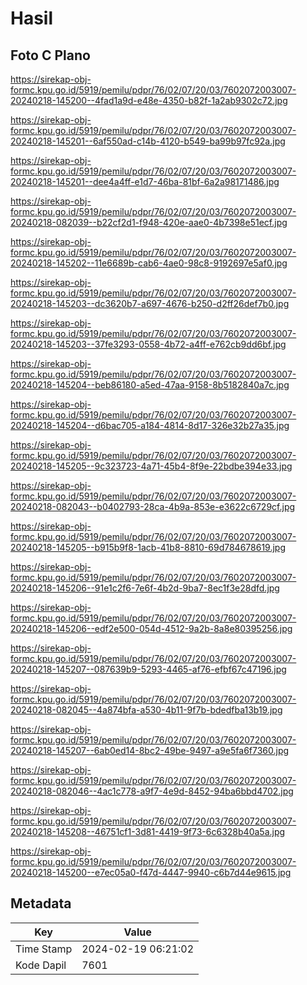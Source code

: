 # Hasil

## Foto C Plano

https://sirekap-obj-formc.kpu.go.id/5919/pemilu/pdpr/76/02/07/20/03/7602072003007-20240218-145200--4fad1a9d-e48e-4350-b82f-1a2ab9302c72.jpg

https://sirekap-obj-formc.kpu.go.id/5919/pemilu/pdpr/76/02/07/20/03/7602072003007-20240218-145201--6af550ad-c14b-4120-b549-ba99b97fc92a.jpg

https://sirekap-obj-formc.kpu.go.id/5919/pemilu/pdpr/76/02/07/20/03/7602072003007-20240218-145201--dee4a4ff-e1d7-46ba-81bf-6a2a98171486.jpg

https://sirekap-obj-formc.kpu.go.id/5919/pemilu/pdpr/76/02/07/20/03/7602072003007-20240218-082039--b22cf2d1-f948-420e-aae0-4b7398e51ecf.jpg

https://sirekap-obj-formc.kpu.go.id/5919/pemilu/pdpr/76/02/07/20/03/7602072003007-20240218-145202--11e6689b-cab6-4ae0-98c8-9192697e5af0.jpg

https://sirekap-obj-formc.kpu.go.id/5919/pemilu/pdpr/76/02/07/20/03/7602072003007-20240218-145203--dc3620b7-a697-4676-b250-d2ff26def7b0.jpg

https://sirekap-obj-formc.kpu.go.id/5919/pemilu/pdpr/76/02/07/20/03/7602072003007-20240218-145203--37fe3293-0558-4b72-a4ff-e762cb9dd6bf.jpg

https://sirekap-obj-formc.kpu.go.id/5919/pemilu/pdpr/76/02/07/20/03/7602072003007-20240218-145204--beb86180-a5ed-47aa-9158-8b5182840a7c.jpg

https://sirekap-obj-formc.kpu.go.id/5919/pemilu/pdpr/76/02/07/20/03/7602072003007-20240218-145204--d6bac705-a184-4814-8d17-326e32b27a35.jpg

https://sirekap-obj-formc.kpu.go.id/5919/pemilu/pdpr/76/02/07/20/03/7602072003007-20240218-145205--9c323723-4a71-45b4-8f9e-22bdbe394e33.jpg

https://sirekap-obj-formc.kpu.go.id/5919/pemilu/pdpr/76/02/07/20/03/7602072003007-20240218-082043--b0402793-28ca-4b9a-853e-e3622c6729cf.jpg

https://sirekap-obj-formc.kpu.go.id/5919/pemilu/pdpr/76/02/07/20/03/7602072003007-20240218-145205--b915b9f8-1acb-41b8-8810-69d784678619.jpg

https://sirekap-obj-formc.kpu.go.id/5919/pemilu/pdpr/76/02/07/20/03/7602072003007-20240218-145206--91e1c2f6-7e6f-4b2d-9ba7-8ec1f3e28dfd.jpg

https://sirekap-obj-formc.kpu.go.id/5919/pemilu/pdpr/76/02/07/20/03/7602072003007-20240218-145206--edf2e500-054d-4512-9a2b-8a8e80395256.jpg

https://sirekap-obj-formc.kpu.go.id/5919/pemilu/pdpr/76/02/07/20/03/7602072003007-20240218-145207--087639b9-5293-4465-af76-efbf67c47196.jpg

https://sirekap-obj-formc.kpu.go.id/5919/pemilu/pdpr/76/02/07/20/03/7602072003007-20240218-082045--4a874bfa-a530-4b11-9f7b-bdedfba13b19.jpg

https://sirekap-obj-formc.kpu.go.id/5919/pemilu/pdpr/76/02/07/20/03/7602072003007-20240218-145207--6ab0ed14-8bc2-49be-9497-a9e5fa6f7360.jpg

https://sirekap-obj-formc.kpu.go.id/5919/pemilu/pdpr/76/02/07/20/03/7602072003007-20240218-082046--4ac1c778-a9f7-4e9d-8452-94ba6bbd4702.jpg

https://sirekap-obj-formc.kpu.go.id/5919/pemilu/pdpr/76/02/07/20/03/7602072003007-20240218-145208--46751cf1-3d81-4419-9f73-6c6328b40a5a.jpg

https://sirekap-obj-formc.kpu.go.id/5919/pemilu/pdpr/76/02/07/20/03/7602072003007-20240218-145200--e7ec05a0-f47d-4447-9940-c6b7d44e9615.jpg


## Metadata

| Key        | Value               |
| ---------- | ------------------- |
| Time Stamp | 2024-02-19 06:21:02 |
| Kode Dapil | 7601                |



